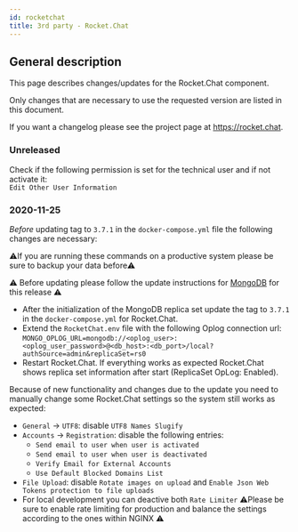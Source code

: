 ```yaml
---
id: rocketchat 
title: 3rd party - Rocket.Chat 
---
```


## General description

This page describes changes/updates for the Rocket.Chat component.

Only changes that are necessary to use the requested version are listed in this document.

If you want a changelog please see the project page at https://rocket.chat.

### Unreleased

Check if the following permission is set for the technical user and if not activate it:  
`Edit Other User Information`

### 2020-11-25

_Before_ updating tag to `3.7.1` in the `docker-compose.yml` file the following changes are necessary:

⚠️If you are running these commands on a productive system please be sure to backup your data before⚠️

⚠️ Before updating please follow the update instructions for [MongoDB](../releases/mongodb.md) for this release ⚠️

- After the initialization of the MongoDB replica set update the tag to `3.7.1` in the `docker-compose.yml` for Rocket.Chat.
- Extend the `RocketChat.env` file with the following Oplog connection url:\
  `MONGO_OPLOG_URL=mongodb://<oplog_user>:<oplog_user_password>@<db_host>:<db_port>/local?authSource=admin&replicaSet=rs0`
- Restart Rocket.Chat. If everything works as expected Rocket.Chat shows replica set information after start (ReplicaSet OpLog: Enabled).

Because of new functionality and changes due to the update you need to manually change some Rocket.Chat settings so the system still works as expected:
- `General` -> `UTF8`: disable `UTF8 Names Slugify`
- `Accounts` -> `Registration`: disable the following entries:
  - `Send email to user when user is activated`
  - `Send email to user when user is deactivated`
  - `Verify Email for External Accounts`
  - `Use Default Blocked Domains List`
- `File Upload`: disable `Rotate images on upload` and `Enable Json Web Tokens protection to file uploads`
- For local development you can deactive both `Rate Limiter` ⚠️Please be sure to enable rate limiting for production and balance the settings according to the ones within NGINX ⚠️